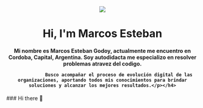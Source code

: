   
  <div id="header" align="center">
          <img src="https://media.giphy.com/media/QNFhOolVeCzPQ2Mx85/giphy.gif" width"200" />
        <h1 align="center">Hi, I'm Marcos Esteban</h1>
        <h4 align="center">
         <p align ="center">
                Mi nombre es Marcos Esteban Godoy, actualmente me encuentro en Cordoba, Capital, Argentina.
                Soy autodidacta me especializo en resolver problemas atravez del codigo.
     
                Busco acompañar el proceso de evolución digital de las organizaciones, aportando todos mis conocimientos para brindar soluciones y alcanzar los mejores resultados.</p></h4>

</div>
### Hi there 👋

<!--
**MarcosGodoydevelopped/MarcosGodoydevelopped** is a ✨ _special_ ✨ repository because its `README.md` (this file) appears on your GitHub profile.

Here are some ideas to get you started:

- 🔭 I’m currently working on ...
- 🌱 I’m currently learning ...
- 👯 I’m looking to collaborate on ...
- 🤔 I’m looking for help with ...
- 💬 Ask me about ...
- 📫 How to reach me: ...
- 😄 Pronouns: ...
- ⚡ Fun fact: ...
-->
